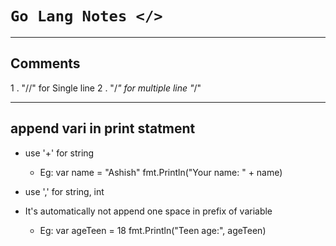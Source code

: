 # `Go Lang Notes </>`

---
## Comments
1 . "//" for Single line
2 .  "/*" 
	for 
	multiple
	line
  "*/"

---
## append vari in print statment

- use '+' for string
	- Eg: var name = "Ashish"
		fmt.Println("Your name: " + name)

- use ',' for string, int 
- It's automatically not append one space in prefix of variable
	- Eg: var ageTeen = 18
		fmt.Println("Teen age:", ageTeen)